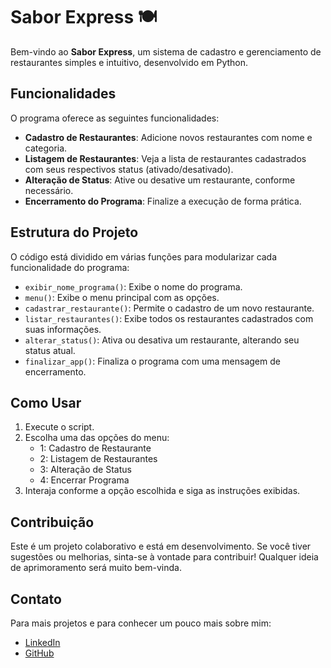 # Sabor Express 🍽️

Bem-vindo ao **Sabor Express**, um sistema de cadastro e gerenciamento de restaurantes simples e intuitivo, desenvolvido em Python.

## Funcionalidades

O programa oferece as seguintes funcionalidades:

- **Cadastro de Restaurantes**: Adicione novos restaurantes com nome e categoria.
- **Listagem de Restaurantes**: Veja a lista de restaurantes cadastrados com seus respectivos status (ativado/desativado).
- **Alteração de Status**: Ative ou desative um restaurante, conforme necessário.
- **Encerramento do Programa**: Finalize a execução de forma prática.

## Estrutura do Projeto

O código está dividido em várias funções para modularizar cada funcionalidade do programa:

- `exibir_nome_programa()`: Exibe o nome do programa.
- `menu()`: Exibe o menu principal com as opções.
- `cadastrar_restaurante()`: Permite o cadastro de um novo restaurante.
- `listar_restaurantes()`: Exibe todos os restaurantes cadastrados com suas informações.
- `alterar_status()`: Ativa ou desativa um restaurante, alterando seu status atual.
- `finalizar_app()`: Finaliza o programa com uma mensagem de encerramento.

## Como Usar

1. Execute o script.
2. Escolha uma das opções do menu:
   - 1: Cadastro de Restaurante
   - 2: Listagem de Restaurantes
   - 3: Alteração de Status
   - 4: Encerrar Programa
3. Interaja conforme a opção escolhida e siga as instruções exibidas.

## Contribuição

Este é um projeto colaborativo e está em desenvolvimento. Se você tiver sugestões ou melhorias, sinta-se à vontade para contribuir! Qualquer ideia de aprimoramento será muito bem-vinda.

## Contato

Para mais projetos e para conhecer um pouco mais sobre mim:

- [LinkedIn](https://linkedin.com/in/k-ccosta)
- [GitHub](https://github.com/k-costa)
